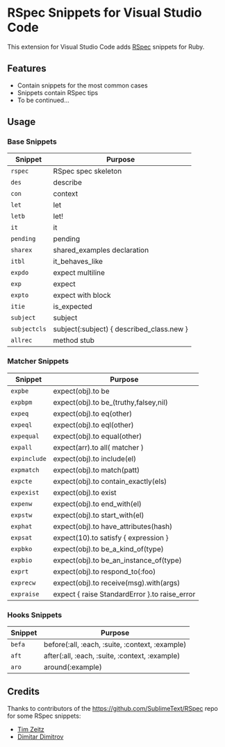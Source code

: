 # RSpec Snippets for Visual Studio Code

This extension for Visual Studio Code adds [RSpec](http://rspec.info/) snippets for Ruby.

## Features
- Contain snippets for the most common cases
- Snippets contain RSpec tips
- To be continued...

## Usage

### Base Snippets

| Snippet              | Purpose                                             |
| -------------------- | ----------------------------------------------------|
| `rspec`              | RSpec spec skeleton                                 |
| `des`                | describe                                            |
| `con`                | context                                             |
| `let`                | let                                                 |
| `letb`               | let!                                                |
| `it`                 | it                                                  |
| `pending`            | pending                                             |
| `sharex`             | shared_examples declaration                         |
| `itbl`               | it_behaves_like                                     |
| `expdo`              | expect multiline                                    |
| `exp`                | expect                                              |
| `expto`              | expect with block                                   |
| `itie`               | is_expected                                         |
| `subject`            | subject                                             |
| `subjectcls`         | subject(:subject) { described_class.new }           |
| `allrec`             | method stub                                         |

### Matcher Snippets

| Snippet              | Purpose                                             |
| -------------------- | --------------------------------------------------- |
| `expbe`              | expect(obj).to be                                   |
| `expbpm`             | expect(obj).to be_(truthy,falsey,nil)               |
| `expeq`              | expect(obj).to eq(other)                            |
| `expeql`             | expect(obj).to eql(other)                           |
| `expequal`           | expect(obj).to equal(other)                         |
| `expall`             | expect(arr).to all( matcher )                       |
| `expinclude`         | expect(obj).to include(el)                          |
| `expmatch`           | expect(obj).to match(patt)                          |
| `expcte`             | expect(obj).to contain_exactly(els)                 |
| `expexist`           | expect(obj).to exist                                |
| `expenw`             | expect(obj).to end_with(el)                         |
| `expstw`             | expect(obj).to start_with(el)                       |
| `exphat`             | expect(obj).to have_attributes(hash)                |
| `expsat`             | expect(10).to satisfy { expression }                |
| `expbko`             | expect(obj).to be_a_kind_of(type)                   |
| `expbio`             | expect(obj).to be_an_instance_of(type)              |
| `exprt`              | expect(obj).to respond_to(:foo)                     |
| `exprecw`            | expect(obj).to receive(msg).with(args)              |
| `expraise`           | expect { raise StandardError }.to raise_error       |

### Hooks Snippets

| Snippet              | Purpose                                             |
| -------------------- | --------------------------------------------------- |
| `befa`               | before(:all, :each, :suite, :context, :example)     |
| `aft`                | after(:all, :each, :suite, :context, :example)      |
| `aro`                | around(:example)                                    |

## Credits

Thanks to contributors of the https://github.com/SublimeText/RSpec repo for some RSpec snippets:
- [Tim Zeitz](https://github.com/tim3z)
- [Dimitar Dimitrov](https://github.com/mitio)
